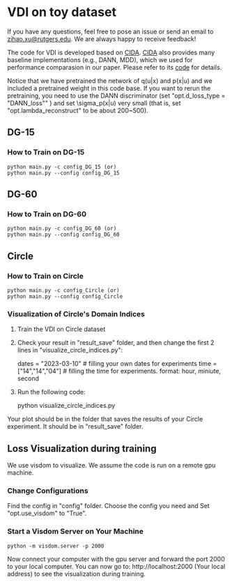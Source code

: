 # VDI on toy dataset
If you have any questions, feel free to pose an issue or send an email to zihao.xu@rutgers.edu. We are always happy to receive feedback!

The code for VDI is developed based on [CIDA](https://github.com/hehaodele/CIDA). [CIDA](https://github.com/hehaodele/CIDA) also provides many baseline implementations (e.g., DANN, MDD), which we used for performance comparasion in our paper. Please refer to its [code](https://github.com/hehaodele/CIDA) for details.

Notice that we have pretrained the network of q(u|x) and p(x|u) and we included a pretrained weight in this code base. If you want to rerun the pretraining, you need to use the DANN discriminator (set  "opt.d_loss_type = "DANN_loss"" ) and set \sigma_p(x|u) very small (that is, set "opt.lambda_reconstruct" to be about 200~500).

## DG-15
### How to Train on DG-15
    python main.py -c config_DG_15 (or)
    python main.py --config config_DG_15

## DG-60
### How to Train on DG-60
    python main.py -c config_DG_60 (or)
    python main.py --config config_DG_60

## Circle
### How to Train on Circle
    python main.py -c config_Circle (or)
    python main.py --config config_Circle

### Visualization of Circle's Domain Indices
1. Train the VDI on Circle dataset
2. Check your result in "result_save" folder, and then change the first 2 lines in "visualize_circle_indices.py":

    dates = "2023-03-10" # filling your own dates for experiments
    time = ["14","14","04"] # filling the time for experiments. format: hour, miniute, second

3. Run the following code:

    python visualize_circle_indices.py

Your plot should be in the folder that saves the results of your Circle experiment. It should be in "result_save" folder.


## Loss Visualization during training
We use visdom to visualize. We assume the code is run on a remote gpu machine.

### Change Configurations
Find the config in "config" folder. Choose the config you need and Set "opt.use_visdom" to "True".

### Start a Visdom Server on Your Machine
    python -m visdom.server -p 2000
Now connect your computer with the gpu server and forward the port 2000 to your local computer. You can now go to:
    http://localhost:2000 (Your local address)
to see the visualization during training.
